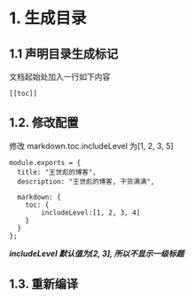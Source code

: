 # 1. 生成目录

## 1.1 声明目录生成标记

文档起始处加入一行如下内容

```
[[toc]]
```

## 1.2. 修改配置

修改 markdown.toc.includeLevel 为[1, 2, 3, 5]

```
module.exports = {
  title: "王世彪的博客",
  description: "王世彪的博客, 干货满满",

  markdown: {
    toc: {
        includeLevel:[1, 2, 3, 4]
    }
  }
};
```

_**includeLevel 默认值为[2, 3], 所以不显示一级标题**_

## 1.3. 重新编译
